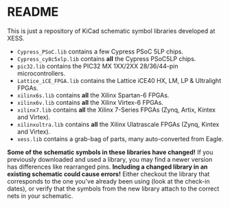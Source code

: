 # README

This is just a repository of KiCad schematic symbol libraries developed at XESS.

* `Cypress_PSoC.lib` contains a few Cypress PSoC 5LP chips.
* `Cypress_cy8c5xlp.lib` contains **all** the Cypress PSoC5LP chips.
* `pic32.lib` contains the PIC32 MX 1XX/2XX 28/36/44-pin microcontrollers.
* `Lattice_iCE_FPGA.lib` contains the Lattice iCE40 HX, LM, LP & Ultralight FPGAs.
* `xilinx6s.lib` contains **all** the Xilinx Spartan-6 FPGAs.
* `xilinx6v.lib` contains **all** the Xilinx Virtex-6 FPGAs.
* `xilinx7.lib` contains **all** the Xilinx 7-Series FPGAs (Zynq, Artix, Kintex and Virtex).
* `xilinxultra.lib` contains **all** the Xilinx Ulatrascale FPGAs (Zynq, Kintex and Virtex).
* `xess.lib` contains a grab-bag of parts, many auto-converted from Eagle. 

**Some of the schematic symbols in these libraries have changed!**
If you previously downloaded and used a library, you may find a newer version has differences
like rearranged pins.
**Including a changed library in an existing schematic could cause errors!**
Either checkout the library that corresponds to the one you've already been using
(look at the check-in dates), or verify that the symbols from the new library attach to the correct
nets in your schematic.

